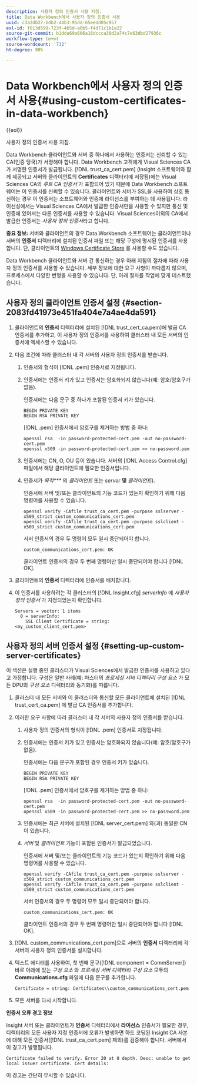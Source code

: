 ```yaml
---
description: 사용자 정의 인증서 사용 지침.
title: Data Workbench에서 사용자 정의 인증서 사용
uuid: c3a2db27-bdb2-44b3-95dd-65eedd05c957
exl-id: f813d599-723f-4b5d-a0b5-f4d71c1b1a22
source-git-commit: b1dda69a606a16dccca30d2a74c7e63dbd27936c
workflow-type: tm+mt
source-wordcount: '732'
ht-degree: 98%

---
```


# Data Workbench에서 사용자 정의 인증서 사용{#using-custom-certificates-in-data-workbench}

{{eol}}

사용자 정의 인증서 사용 지침.

Data Workbench 클라이언트와 서버 중 하나에서 사용하는 인증서는 신뢰할 수 있는 CA(인증 당국)가 서명해야 합니다. Data Workbench 고객에게 Visual Sciences CA가 서명한 인증서가 발급됩니다. [!DNL trust_ca_cert.pem] (Insight 소프트웨어와 함께 제공되고 서버와 클라이언트의 **Certificates** 디렉터리에 저장됨)에는 Visual Sciences CA의 *루트 CA 인증서* 가 포함되어 있기 때문에 Data Workbench 소프트웨어는 이 인증서를 신뢰할 수 있습니다. 클라이언트와 서버가 SSL을 사용하여 상호 통신하는 경우 이 인증서는 소프트웨어와 인증에 라이선스를 부여하는 데 사용됩니다. 라이선싱에서는 Visual Sciences CA에서 발급한 인증서만을 사용할 수 있지만 통신 및 인증에 있어서는 다른 인증서를 사용할 수 있습니다. Visual Sciences이외의 CA에서 발급한 인증서는 *사용자 정의 인증서*&#x200B;라고 합니다.

**중요 정보:** 서버와 클라이언트의 경우 Data Workbench 소프트웨어는 클라이언트이나 서버의 **인증서** 디렉터리에 설치된 인증서 파일 또는 해당 구성에 명시된 인증서를 사용합니다. 단, 클라이언트의 [Windows Certificate Store](../../../../../home/c-inst-svr/c-install-ins-svr/t-install-proc-inst-svr-dpu/c-dnld-dgtl-cert/crypto-api.md#concept-4acb13b7de9340ea8cde8ad84b93358d) 를 사용할 수도 있습니다.

Data Workbench 클라이언트와 서버 간 통신하는 경우 아래 지침의 절차에 따라 사용자 정의 인증서를 사용할 수 있습니다. 세부 정보에 대한 요구 사항이 까다롭지 않으며, 프로세스에서 다양한 변형을 사용할 수 있습니다. 단, 아래 절차를 작업에 맞게 테스트했습니다.

## 사용자 정의 클라이언트 인증서 설정 {#section-2083fd41973e451fa404e7a4ae4da591}

1. 클라이언트의 **인증서** 디렉터리에 설치된 [!DNL trust_cert_ca.pem]에 발급 CA 인증서를 추가하고, 이 사용자 정의 인증서를 사용하여 클러스터 내 모든 서버의 인증서에 액세스할 수 있습니다.

1. 다음 조건에 따라 클러스터 내 각 서버의 사용자 정의 인증서를 받습니다.

   1. 인증서의 형식이 [!DNL .pem] 인증서로 지정됩니다.
   1. 인증서에는 인증서 키가 있고 인증서는 암호화되지 않습니다(예: 암호/암호구가 없음).

      인증서에는 다음 문구 중 하나가 포함된 인증서 키가 있습니다.

      ```
      BEGIN PRIVATE KEY 
      BEGIN RSA PRIVATE KEY
      ```

      [!DNL .pem] 인증서에서 암호구를 제거하는 방법 중 하나:

      ```
      openssl rsa  -in password-protected-cert.pem -out no-password-cert.pem 
      openssl x509 -in password-protected-cert.pem >> no-password.pem
      ```

   1. 인증서에는 CN, O, OU 등이 있습니다. 서버의 [!DNL Access Control.cfg] 파일에서 해당 클라이언트에 필요한 인증서입니다.
   1. 인증서가 *목적&#42;&#42;&#42;* 의 *클라이언트* 또는 *server* **및** *클라이언트*).

      인증서에 서버 및/또는 클라이언트의 기능 코드가 있는지 확인하기 위해 다음 명령어를 사용할 수 있습니다.

      ```
      openssl verify -CAfile trust_ca_cert.pem -purpose sslserver -x509_strict custom_communications_cert.pem 
      openssl verify -CAfile trust_ca_cert.pem -purpose sslclient -x509_strict custom_communications_cert.pem
      ```

      서버 인증서의 경우 두 명령어 모두 일시 중단되어야 합니다.

      ```
      custom_communications_cert.pem: OK
      ```

      클라이언트 인증서의 경우 두 번째 명령어만 일시 중단되어야 합니다 [!DNL OK].

1. 클라이언트의 **인증서** 디렉터리에 인증서를 배치합니다.
1. 이 인증서를 사용하려는 각 클러스터의 [!DNL Insight.cfg] *serverInfo* 에 *사용자 정의 인증서* 가 지정되었는지 확인합니다.

   ```
   Servers = vector: 1 items 
     0 = serverInfo: 
       SSL Client Certificate = string:
   <my_custom_client_cert.pem>
   ```

## 사용자 정의 서버 인증서 설정 {#setting-up-custom-server-certificates}

이 섹션은 실행 중인 클러스터가 Visual Sciences에서 발급한 인증서를 사용하고 있다고 가정합니다. 구성은 일반 사례(예: 마스터의 *프로세싱 서버 디렉터리 구성 요소* 가 모든 DPU의 *구성 요소* 디렉터리와 동기화)를 따릅니다.

1. 클러스터 내 모든 서버와 이 클러스터와 통신할 모든 클라이언트에 설치된 [!DNL trust_cert_ca.pem] 에 발급 CA 인증서를 추가합니다.
1. 이러한 요구 사항에 따라 클러스터 내 각 서버의 사용자 정의 인증서를 받습니다.

   1. 사용자 정의 인증서의 형식이 [!DNL .pem] 인증서로 지정됩니다.
   1. 인증서에는 인증서 키가 있고 인증서는 암호화되지 않습니다(예: 암호/암호구가 없음).

      인증서에는 다음 문구가 포함된 경우 인증서 키가 있습니다.

      ```
      BEGIN PRIVATE KEY 
      BEGIN RSA PRIVATE KEY
      ```

      [!DNL .pem] 인증서에서 암호구를 제거하는 방법 중 하나:

      ```
      openssl rsa  -in password-protected-cert.pem -out no-password-cert.pem 
      openssl x509 -in password-protected-cert.pem >> no-password.pem
      ```

   1. 인증서에는 최근 서버에 설치된 [!DNL server_cert.pem] 와(과) 동일한 CN이 있습니다.
   1. *서버* 및 *클라이언트* 기능이 포함된 인증서가 발급되었습니다.

      인증서에 서버 및/또는 클라이언트의 기능 코드가 있는지 확인하기 위해 다음 명령어를 사용할 수 있습니다.

      ```
      openssl verify -CAfile trust_ca_cert.pem -purpose sslserver -x509_strict custom_communications_cert.pem 
      openssl verify -CAfile trust_ca_cert.pem -purpose sslclient -x509_strict custom_communications_cert.pem
      ```

      서버 인증서의 경우 두 명령어 모두 일시 중단되어야 합니다.

      ```
      custom_communications_cert.pem: OK
      ```

      클라이언트 인증서의 경우 두 번째 명령어만 일시 중단되어야 합니다 [!DNL OK].

1. [!DNL custom_communications_cert.pem]으로 서버의 **인증서** 디렉터리에 각 서버의 사용자 정의 인증서를 설치합니다.

1. 텍스트 에디터를 사용하여, 첫 번째 문구([!DNL component = CommServer]) 바로 아래에 있는 *구성 요소* 와 *프로세싱 서버 디렉터리 구성 요소* 모두의 **Communications.cfg** 파일에 다음 문구를 추가합니다.

   ```
   Certificate = string: Certificates\\custom_communications_cert.pem
   ```

1. 모든 서버를 다시 시작합니다.

**인증서 오류 경고 정보**

Insight 서버 또는 클라이언트가 **인증서** 디렉터리에서 **라이선스** 인증서가 필요한 경우, 디렉터리의 모든 사용자 지정 인증서에 오류가 발생하면 하드 코딩된 Insight CA 사본에 대해 모든 인증서([!DNL trust_ca_cert.pem] 제외)를 검증해야 합니다. 서버에서 이 경고가 발행됩니다.

```
Certificate failed to verify. Error 20 at 0 depth. Desc: unable to get local issuer certificate. Cert details:
```

이 경고는 간단히 무시할 수 있습니다.
